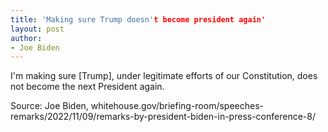 ```yaml
---
title: 'Making sure Trump doesn't become president again'
layout: post
author:
- Joe Biden
---
```


I'm making sure \[Trump\], under legitimate efforts of our Constitution, does not become the next President again.

Source: Joe Biden, whitehouse.gov/briefing-room/speeches-remarks/2022/11/09/remarks-by-president-biden-in-press-conference-8/
